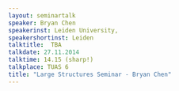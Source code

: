 ```yaml
---
layout: seminartalk
speaker: Bryan Chen
speakerinst: Leiden University,
speakershortinst: Leiden
talktitle:  TBA
talkdate: 27.11.2014
talktime: 14.15 (sharp!)
talkplace: TUAS 6
title: "Large Structures Seminar - Bryan Chen"
---
```


